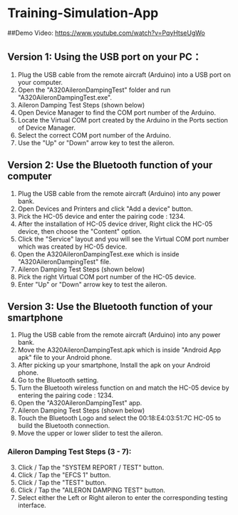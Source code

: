 # Training-Simulation-App

##Demo Video:
https://www.youtube.com/watch?v=PqyHtseUgWo

## Version 1: Using the USB port on your PC：
1. Plug the USB cable from the remote aircraft (Arduino) into a USB port on your computer.
2. Open the "A320AileronDampingTest" folder and run "A320AileronDampingTest.exe".
3. Aileron Damping Test Steps (shown below)
4. Open Device Manager to find the COM port number of the Arduino.
5. Locate the Virtual COM port created by the Arduino in the Ports section of Device Manager.
6. Select the correct COM port number of the Arduino.
7. Use the "Up" or "Down" arrow key to test the aileron.

## Version 2: Use the Bluetooth function of your computer
1. Plug the USB cable from the remote aircraft (Arduino) into any power bank.
2. Open Devices and Printers and click "Add a device" button.
3. Pick the HC-05 device and enter the pairing code : 1234.
4. After the installation of HC-05 device driver, Right click the HC-05 device, then choose the "Content" option.
5. Click the "Service" layout and you will see the Virtual COM port number which was created by HC-05 device.
6. Open the A320AileronDampingTest.exe which is inside "A320AileronDampingTest" file.
7. Aileron Damping Test Steps (shown below)
8. Pick the right Virtual COM port number of the HC-05 device.
9. Enter "Up" or "Down" arrow key to test the aileron.

## Version 3: Use the Bluetooth function of your smartphone
1. Plug the USB cable from the remote aircraft (Arduino) into any power bank.
2. Move the A320AileronDampingTest.apk which is inside "Android App apk" file to your Android phone.
3. After picking up your smartphone, Install the apk on your Android phone.
4. Go to the Bluetooth setting.
5. Turn the Bluetooth wireless function on and match the HC-05 device by entering the pairing code : 1234.
6. Open the "A320AileronDampingTest" app.
7. Aileron Damping Test Steps (shown below)
8. Touch the Bluetooth Logo and select the 00:18:E4:03:51:7C HC-05 to build the Bluetooth connection.
9. Move the upper or lower slider to test the aileron.

### Aileron Damping Test Steps (3 - 7):
3. Click / Tap the "SYSTEM REPORT / TEST" button.
4. Click / Tap the "EFCS 1" button.
5. Click / Tap the "TEST" button.
6. Click / Tap the "AILERON DAMPING TEST" button.
7. Select either the Left or Right aileron to enter the corresponding testing interface.
